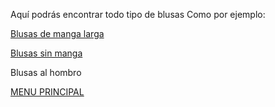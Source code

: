 Aquí podrás encontrar todo tipo de blusas
Como por ejemplo:

[Blusas de manga larga](./blusas2.md)


[Blusas sin manga ](./blusassinmanga.md)


Blusas al hombro 

[MENU PRINCIPAL](./bazarcarmona.github.io)
